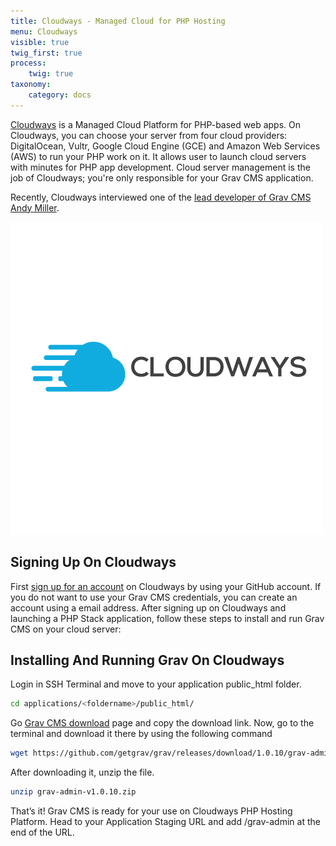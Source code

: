 ```yaml
---
title: Cloudways - Managed Cloud for PHP Hosting
menu: Cloudways
visible: true
twig_first: true
process:
    twig: true
taxonomy:
    category: docs
---
```


[Cloudways](http://www.cloudways.com) is a Managed Cloud Platform for PHP-based web apps. On Cloudways, you can choose your server from four cloud providers: DigitalOcean, Vultr, Google Cloud Engine (GCE) and Amazon Web Services (AWS) to run your PHP work on it. It allows user to launch cloud servers with minutes for PHP app development. Cloud server management is the job of Cloudways; you're only responsible for your Grav CMS application. 

Recently, Cloudways interviewed one of the [lead developer of Grav CMS Andy Miller](https://www.cloudways.com/blog/interview-andy-miller/).

![Cloudways](cw-logo.png)
## Signing Up On Cloudways
First [sign up for an account](https://platform.cloudways.com/signup) on Cloudways by using your GitHub account. If you do not want to use your Grav CMS credentials, you can create an account using a email address. After signing up on Cloudways and launching a PHP Stack application, follow these steps to install and run Grav CMS on your cloud server: 

## Installing And Running Grav On Cloudways
Login in SSH Terminal and move to your application public_html folder.

```bash
cd applications/<foldername>/public_html/
```

Go [Grav CMS download](https://getgrav.org/downloads) page and copy the download link. Now, go to the terminal and download it there by using the following command

```bash
wget https://github.com/getgrav/grav/releases/download/1.0.10/grav-admin-v1.0.10.zip
```

After downloading it, unzip the file.

```bash
unzip grav-admin-v1.0.10.zip
```

That’s it! Grav CMS is ready for your use on Cloudways PHP Hosting Platform. Head to your Application Staging URL and add /grav-admin at the end of the URL.